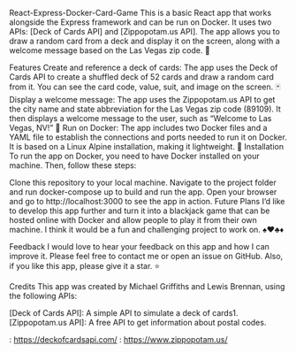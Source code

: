 React-Express-Docker-Card-Game
This is a basic React app that works alongside the Express framework and can be run on Docker. It uses two APIs: [Deck of Cards API] and [Zippopotam.us API]. The app allows you to draw a random card from a deck and display it on the screen, along with a welcome message based on the Las Vegas zip code. 🎰

Features
Create and reference a deck of cards: The app uses the Deck of Cards API to create a shuffled deck of 52 cards and draw a random card from it. You can see the card code, value, suit, and image on the screen. 🃏
Display a welcome message: The app uses the Zippopotam.us API to get the city name and state abbreviation for the Las Vegas zip code (89109). It then displays a welcome message to the user, such as “Welcome to Las Vegas, NV!” 🌆
Run on Docker: The app includes two Docker files and a YAML file to establish the connections and ports needed to run it on Docker. It is based on a Linux Alpine installation, making it lightweight. 🐳
Installation
To run the app on Docker, you need to have Docker installed on your machine. Then, follow these steps:

Clone this repository to your local machine.
Navigate to the project folder and run docker-compose up to build and run the app.
Open your browser and go to http://localhost:3000 to see the app in action.
Future Plans
I’d like to develop this app further and turn it into a blackjack game that can be hosted online with Docker and allow people to play it from their own machine. I think it would be a fun and challenging project to work on. ♠️♥️♣️♦️

Feedback
I would love to hear your feedback on this app and how I can improve it. Please feel free to contact me or open an issue on GitHub. Also, if you like this app, please give it a star. ⭐

Credits
This app was created by Michael Griffiths and Lewis Brennan, using the following APIs:

[Deck of Cards API]: A simple API to simulate a deck of cards1.
[Zippopotam.us API]: A free API to get information about postal codes.


: https://deckofcardsapi.com/ : https://www.zippopotam.us/
